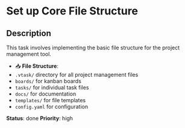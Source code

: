 # Set up Core File Structure

## Description
This task involves implementing the basic file structure for the project management tool.
- 📥 **File Structure**:
- `.vtask/` directory for all project management files
- `boards/` for kanban boards
- `tasks/` for individual task files
- `docs/` for documentation
- `templates/` for file templates
- `config.yaml` for configuration

**Status**: done
**Priority**: high
